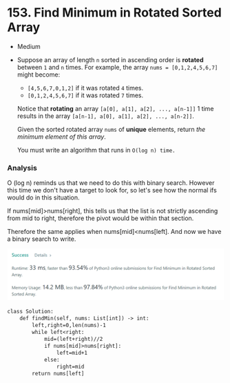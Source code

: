 # 153. Find Minimum in Rotated Sorted Array

* Medium
*   Suppose an array of length `n` sorted in ascending order is **rotated** between `1` and `n` times. For example, the array `nums = [0,1,2,4,5,6,7]` might become:

    * `[4,5,6,7,0,1,2]` if it was rotated `4` times.
    * `[0,1,2,4,5,6,7]` if it was rotated `7` times.

    Notice that **rotating** an array `[a[0], a[1], a[2], ..., a[n-1]]` 1 time results in the array `[a[n-1], a[0], a[1], a[2], ..., a[n-2]]`.

    Given the sorted rotated array `nums` of **unique** elements, return _the minimum element of this array_.

    You must write an algorithm that runs in `O(log n) time.`

### Analysis&#x20;

O (log n) reminds us that we need to do this with binary search. However this time we don't have a target to look for, so let's see how the normal ifs would do in this situation.&#x20;

If nums\[mid]>nums\[right], this tells us that the list is not strictly ascending from mid to right, therefore the pivot would be within that section.&#x20;

Therefore the same applies when nums\[mid]\<nums\[left]. And now we have a binary search to write.&#x20;

![](<../../../../.gitbook/assets/image (103).png>)

```
class Solution:
    def findMin(self, nums: List[int]) -> int:
        left,right=0,len(nums)-1
        while left<right:
            mid=(left+right)//2
            if nums[mid]>nums[right]:
                left=mid+1
            else:
                right=mid
        return nums[left]
```

